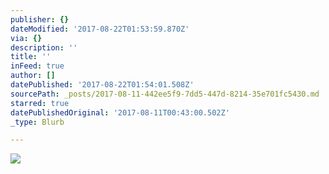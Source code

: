 ```yaml
---
publisher: {}
dateModified: '2017-08-22T01:53:59.870Z'
via: {}
description: ''
title: ''
inFeed: true
author: []
datePublished: '2017-08-22T01:54:01.508Z'
sourcePath: _posts/2017-08-11-442ee5f9-7dd5-447d-8214-35e701fc5430.md
starred: true
datePublishedOriginal: '2017-08-11T00:43:00.502Z'
_type: Blurb

---
```

![](https://the-grid-user-content.s3-us-west-2.amazonaws.com/55fe8d37-7fe3-455d-82df-5200f88d7ac7.jpg)